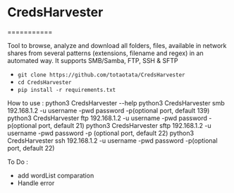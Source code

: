 # CredsHarvester
===========

Tool to browse, analyze and download all folders, files, available in network shares from several patterns (extensions, filename and regex) in an automated way. It supports SMB/Samba, FTP, SSH & SFTP

+ `git clone https://github.com/totaotata/CredsHarvester`
+ `cd CredsHarvester`
+ `pip install -r requirements.txt`

How to use :
python3 CredsHarvester --help
python3 CredsHarvester smb 192.168.1.2 -u username -pwd password -p(optional port, default 139)
python3 CredsHarvester ftp 192.168.1.2 -u username -pwd password -p(optional port, default 21)
python3 CredsHarvester sftp 192.168.1.2 -u username -pwd password -p (optional port, default 22)
python3 CredsHarvester ssh 192.168.1.2 -u username -pwd password -p(optional port, default 22)


To Do :
- add wordList comparation
- Handle error
